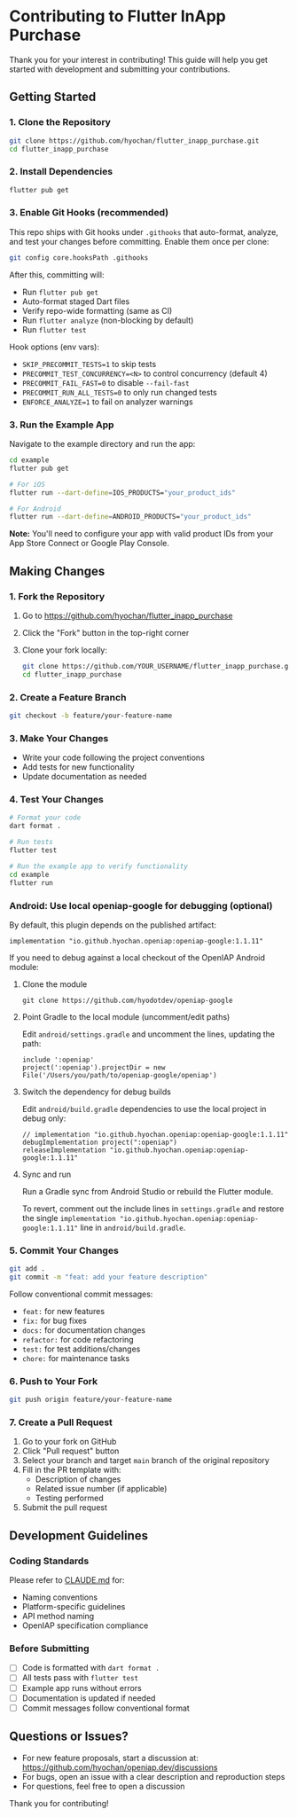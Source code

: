 # Contributing to Flutter InApp Purchase

Thank you for your interest in contributing! This guide will help you get started with development and submitting your contributions.

## Getting Started

### 1. Clone the Repository

```bash
git clone https://github.com/hyochan/flutter_inapp_purchase.git
cd flutter_inapp_purchase
```

### 2. Install Dependencies

```bash
flutter pub get
```

### 3. Enable Git Hooks (recommended)

This repo ships with Git hooks under `.githooks` that auto-format, analyze, and test your changes before committing. Enable them once per clone:

```bash
git config core.hooksPath .githooks
```

After this, committing will:

- Run `flutter pub get`
- Auto-format staged Dart files
- Verify repo-wide formatting (same as CI)
- Run `flutter analyze` (non-blocking by default)
- Run `flutter test`

Hook options (env vars):

- `SKIP_PRECOMMIT_TESTS=1` to skip tests
- `PRECOMMIT_TEST_CONCURRENCY=<N>` to control concurrency (default 4)
- `PRECOMMIT_FAIL_FAST=0` to disable `--fail-fast`
- `PRECOMMIT_RUN_ALL_TESTS=0` to only run changed tests
- `ENFORCE_ANALYZE=1` to fail on analyzer warnings

### 3. Run the Example App

Navigate to the example directory and run the app:

```bash
cd example
flutter pub get

# For iOS
flutter run --dart-define=IOS_PRODUCTS="your_product_ids"

# For Android
flutter run --dart-define=ANDROID_PRODUCTS="your_product_ids"
```

**Note:** You'll need to configure your app with valid product IDs from your App Store Connect or Google Play Console.

## Making Changes

### 1. Fork the Repository

1. Go to <https://github.com/hyochan/flutter_inapp_purchase>
2. Click the "Fork" button in the top-right corner
3. Clone your fork locally:

   ```sh
   git clone https://github.com/YOUR_USERNAME/flutter_inapp_purchase.git
   cd flutter_inapp_purchase
   ```

### 2. Create a Feature Branch

```bash
git checkout -b feature/your-feature-name
```

### 3. Make Your Changes

- Write your code following the project conventions
- Add tests for new functionality
- Update documentation as needed

### 4. Test Your Changes

```bash
# Format your code
dart format .

# Run tests
flutter test

# Run the example app to verify functionality
cd example
flutter run
```

### Android: Use local openiap-google for debugging (optional)

By default, this plugin depends on the published artifact:

```
implementation "io.github.hyochan.openiap:openiap-google:1.1.11"
```

If you need to debug against a local checkout of the OpenIAP Android module:

1. Clone the module

   ```
   git clone https://github.com/hyodotdev/openiap-google
   ```

2. Point Gradle to the local module (uncomment/edit paths)

   Edit `android/settings.gradle` and uncomment the lines, updating the path:

   ```
   include ':openiap'
   project(':openiap').projectDir = new File('/Users/you/path/to/openiap-google/openiap')
   ```

3. Switch the dependency for debug builds

   Edit `android/build.gradle` dependencies to use the local project in debug only:

   ```
   // implementation "io.github.hyochan.openiap:openiap-google:1.1.11"
   debugImplementation project(":openiap")
   releaseImplementation "io.github.hyochan.openiap:openiap-google:1.1.11"
   ```

4. Sync and run

   Run a Gradle sync from Android Studio or rebuild the Flutter module.

   To revert, comment out the include lines in `settings.gradle` and restore the single
   `implementation "io.github.hyochan.openiap:openiap-google:1.1.11"` line in `android/build.gradle`.

### 5. Commit Your Changes

```bash
git add .
git commit -m "feat: add your feature description"
```

Follow conventional commit messages:

- `feat:` for new features
- `fix:` for bug fixes
- `docs:` for documentation changes
- `refactor:` for code refactoring
- `test:` for test additions/changes
- `chore:` for maintenance tasks

### 6. Push to Your Fork

```bash
git push origin feature/your-feature-name
```

### 7. Create a Pull Request

1. Go to your fork on GitHub
2. Click "Pull request" button
3. Select your branch and target `main` branch of the original repository
4. Fill in the PR template with:
   - Description of changes
   - Related issue number (if applicable)
   - Testing performed
5. Submit the pull request

## Development Guidelines

### Coding Standards

Please refer to [CLAUDE.md](./CLAUDE.md) for:

- Naming conventions
- Platform-specific guidelines
- API method naming
- OpenIAP specification compliance

### Before Submitting

- [ ] Code is formatted with `dart format .`
- [ ] All tests pass with `flutter test`
- [ ] Example app runs without errors
- [ ] Documentation is updated if needed
- [ ] Commit messages follow conventional format

## Questions or Issues?

- For new feature proposals, start a discussion at: <https://github.com/hyochan/openiap.dev/discussions>
- For bugs, open an issue with a clear description and reproduction steps
- For questions, feel free to open a discussion

Thank you for contributing!
